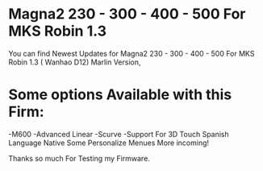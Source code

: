 # Magna2 230 - 300 - 400 - 500 For MKS Robin 1.3


You can find Newest Updates for Magna2 230 - 300 - 400 - 500 For MKS Robin 1.3 ( Wanhao D12) Marlin Version, 


# Some options Available with this Firm:
-M600
-Advanced Linear
-Scurve
-Support For 3D Touch
Spanish Language Native 
Some Personalize Menues 
More incoming!


Thanks so much For Testing my Firmware.


